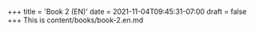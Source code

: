 +++
title = 'Book 2 (EN)'
date = 2021-11-04T09:45:31-07:00
draft = false
+++
This is content/books/book-2.en.md
